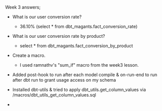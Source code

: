 Week 3 answers;

* What is our user conversion rate?

    - 36.10% (select * from dbt_magants.fact_conversion_rate)

* What is our user conversion rate by product?

    - select * from dbt_magants.fact_conversion_by_product

* Create a macro.

    - I used ramnathv's "sum_if" macro from the week3 lesson.

* Added post-hook to run after each model compile & on-run-end to run after dbt run to grant usage access on my schema

* Installed dbt-utils & tried to apply dbt_utils.get_column_values via /macros/dbt_utils_get_column_values.sql

* 